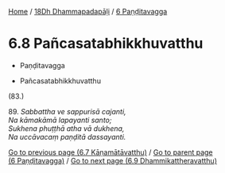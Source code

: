 
[Home](/) / [18Dh Dhammapadapāḷi](...md) / [6 Paṇḍitavagga](../18Dh/6.md)

# 6.8 Pañcasatabhikkhuvatthu

* Paṇḍitavagga

* Pañcasatabhikkhuvatthu

(83.)

89\. _Sabbattha ve sappurisā cajanti,_  
_Na kāmakāmā lapayanti santo;_  
_Sukhena phuṭṭhā atha vā dukhena,_  
_Na uccāvacaṃ paṇḍitā dassayanti._  


[Go to previous page (6.7 Kāṇamātāvatthu)](6.7.md) / [Go to parent page (6 Paṇḍitavagga)](../18Dh/6.md) / [Go to next page (6.9 Dhammikattheravatthu)](6.9.md)


